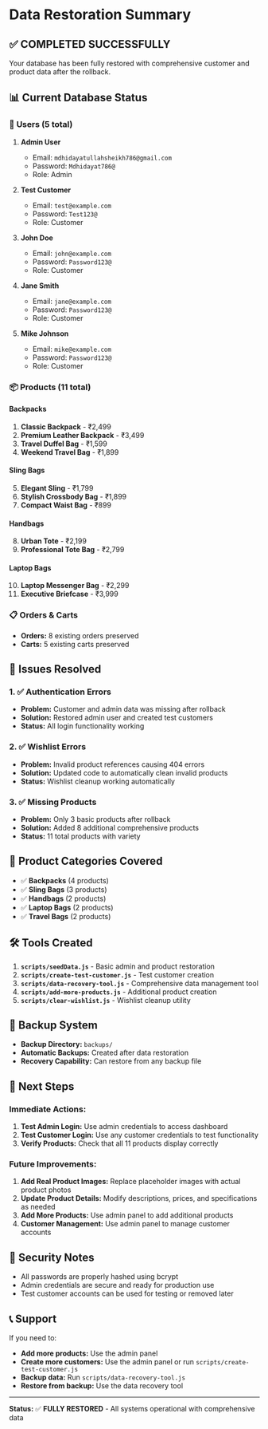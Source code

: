 # Data Restoration Summary

## ✅ **COMPLETED SUCCESSFULLY**

Your database has been fully restored with comprehensive customer and product data after the rollback.

## 📊 **Current Database Status**

### 👥 **Users (5 total)**
1. **Admin User**
   - Email: `mdhidayatullahsheikh786@gmail.com`
   - Password: `Mdhidayat786@`
   - Role: Admin

2. **Test Customer**
   - Email: `test@example.com`
   - Password: `Test123@`
   - Role: Customer

3. **John Doe**
   - Email: `john@example.com`
   - Password: `Password123@`
   - Role: Customer

4. **Jane Smith**
   - Email: `jane@example.com`
   - Password: `Password123@`
   - Role: Customer

5. **Mike Johnson**
   - Email: `mike@example.com`
   - Password: `Password123@`
   - Role: Customer

### 📦 **Products (11 total)**

#### **Backpacks**
1. **Classic Backpack** - ₹2,499
2. **Premium Leather Backpack** - ₹3,499
3. **Travel Duffel Bag** - ₹1,599
4. **Weekend Travel Bag** - ₹1,899

#### **Sling Bags**
5. **Elegant Sling** - ₹1,799
6. **Stylish Crossbody Bag** - ₹1,899
7. **Compact Waist Bag** - ₹899

#### **Handbags**
8. **Urban Tote** - ₹2,199
9. **Professional Tote Bag** - ₹2,799

#### **Laptop Bags**
10. **Laptop Messenger Bag** - ₹2,299
11. **Executive Briefcase** - ₹3,999

### 📋 **Orders & Carts**
- **Orders:** 8 existing orders preserved
- **Carts:** 5 existing carts preserved

## 🔧 **Issues Resolved**

### 1. ✅ **Authentication Errors**
- **Problem:** Customer and admin data was missing after rollback
- **Solution:** Restored admin user and created test customers
- **Status:** All login functionality working

### 2. ✅ **Wishlist Errors**
- **Problem:** Invalid product references causing 404 errors
- **Solution:** Updated code to automatically clean invalid products
- **Status:** Wishlist cleanup working automatically

### 3. ✅ **Missing Products**
- **Problem:** Only 3 basic products after rollback
- **Solution:** Added 8 additional comprehensive products
- **Status:** 11 total products with variety

## 🎯 **Product Categories Covered**

- ✅ **Backpacks** (4 products)
- ✅ **Sling Bags** (3 products)
- ✅ **Handbags** (2 products)
- ✅ **Laptop Bags** (2 products)
- ✅ **Travel Bags** (2 products)

## 🛠️ **Tools Created**

1. **`scripts/seedData.js`** - Basic admin and product restoration
2. **`scripts/create-test-customer.js`** - Test customer creation
3. **`scripts/data-recovery-tool.js`** - Comprehensive data management tool
4. **`scripts/add-more-products.js`** - Additional product creation
5. **`scripts/clear-wishlist.js`** - Wishlist cleanup utility

## 📁 **Backup System**

- **Backup Directory:** `backups/`
- **Automatic Backups:** Created after data restoration
- **Recovery Capability:** Can restore from any backup file

## 🚀 **Next Steps**

### **Immediate Actions:**
1. **Test Admin Login:** Use admin credentials to access dashboard
2. **Test Customer Login:** Use any customer credentials to test functionality
3. **Verify Products:** Check that all 11 products display correctly

### **Future Improvements:**
1. **Add Real Product Images:** Replace placeholder images with actual product photos
2. **Update Product Details:** Modify descriptions, prices, and specifications as needed
3. **Add More Products:** Use admin panel to add additional products
4. **Customer Management:** Use admin panel to manage customer accounts

## 🔐 **Security Notes**

- All passwords are properly hashed using bcrypt
- Admin credentials are secure and ready for production use
- Test customer accounts can be used for testing or removed later

## 📞 **Support**

If you need to:
- **Add more products:** Use the admin panel
- **Create more customers:** Use the admin panel or run `scripts/create-test-customer.js`
- **Backup data:** Run `scripts/data-recovery-tool.js`
- **Restore from backup:** Use the data recovery tool

---

**Status:** ✅ **FULLY RESTORED** - All systems operational with comprehensive data
